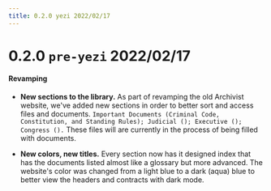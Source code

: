 ```yaml
---
title: 0.2.0 yezi 2022/02/17
---
```

# 0.2.0 `pre-yezi` 2022/02/17
#### Revamping

- **New sections to the library.** As part of revamping the old Archivist website, we've added new sections in order to better sort and access files and documents. `Important Documents (Criminal Code, Constitution, and Standing Rules); Judicial (); Executive (); Congress ().` These files will are currently in the process of being filled with documents.

- **New colors, new titles.** Every section now has it designed index that has the documents listed almost like a glossary but more advanced. The website's color was changed from a light blue to a dark (aqua) blue to better view the headers and contracts with dark mode.

